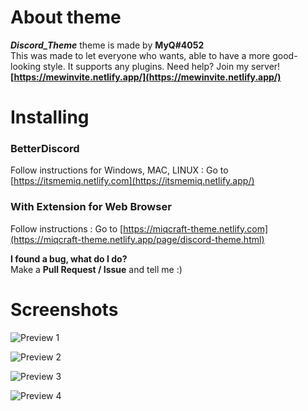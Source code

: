 # About theme
***Discord_Theme*** theme is made by **MyQ#4052**<br>
This was made to let everyone who wants, able to have a more good-looking style. It supports any plugins.
Need help? Join my server! **[https://mewinvite.netlify.app/](https://mewinvite.netlify.app/)**

# Installing
### BetterDiscord
Follow instructions for  Windows, MAC, LINUX : Go to [https://itsmemiq.netlify.com](https://itsmemiq.netlify.app/)

### With Extension for Web Browser
Follow instructions : Go to [https://miqcraft-theme.netlify.com](https://miqcraft-theme.netlify.app/page/discord-theme.html)

**I found a bug, what do I do?**<br>Make a **Pull Request / Issue** and tell me :)

# Screenshots
![Preview 1](https://miqcraft-theme.netlify.app/assets/img/sneak%20peek%20(2).png)

![Preview 2](https://miqcraft-theme.netlify.app/assets/img/sneak%20peek%20(1).png)

![Preview 3](https://miqcraft-theme.netlify.app/assets/img/sneak%20peek%20(4).png)

![Preview 4](https://miqcraft-theme.netlify.app/assets/img/sneak%20peek%20(3).png)
